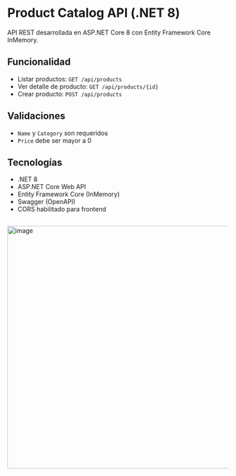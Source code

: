 # Product Catalog API (.NET 8)

API REST desarrollada en ASP.NET Core 8 con Entity Framework Core InMemory.

## Funcionalidad

- Listar productos: `GET /api/products`
- Ver detalle de producto: `GET /api/products/{id}`
- Crear producto: `POST /api/products`

## Validaciones

- `Name` y `Category` son requeridos
- `Price` debe ser mayor a 0

## Tecnologías

- .NET 8
- ASP.NET Core Web API
- Entity Framework Core (InMemory)
- Swagger (OpenAPI)
- CORS habilitado para frontend

##

<img width="1854" height="552" alt="image" src="https://github.com/user-attachments/assets/91d7b6d3-514f-4578-9d41-6ab8d8545530" />
